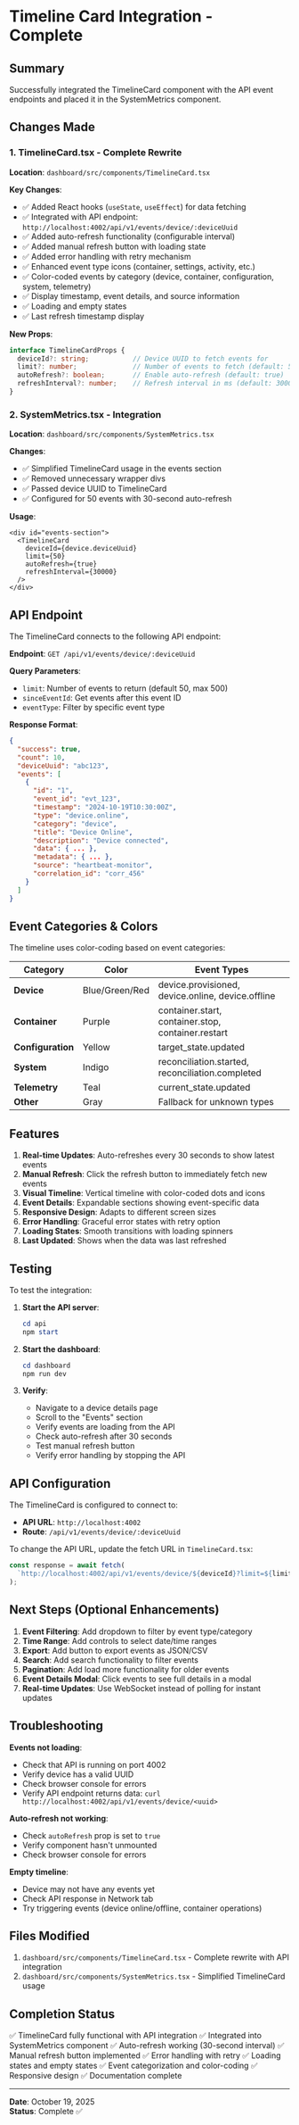 # Timeline Card Integration - Complete

## Summary

Successfully integrated the TimelineCard component with the API event endpoints and placed it in the SystemMetrics component.

## Changes Made

### 1. TimelineCard.tsx - Complete Rewrite

**Location**: `dashboard/src/components/TimelineCard.tsx`

**Key Changes**:
- ✅ Added React hooks (`useState`, `useEffect`) for data fetching
- ✅ Integrated with API endpoint: `http://localhost:4002/api/v1/events/device/:deviceUuid`
- ✅ Added auto-refresh functionality (configurable interval)
- ✅ Added manual refresh button with loading state
- ✅ Added error handling with retry mechanism
- ✅ Enhanced event type icons (container, settings, activity, etc.)
- ✅ Color-coded events by category (device, container, configuration, system, telemetry)
- ✅ Display timestamp, event details, and source information
- ✅ Loading and empty states
- ✅ Last refresh timestamp display

**New Props**:
```typescript
interface TimelineCardProps {
  deviceId?: string;           // Device UUID to fetch events for
  limit?: number;              // Number of events to fetch (default: 50)
  autoRefresh?: boolean;       // Enable auto-refresh (default: true)
  refreshInterval?: number;    // Refresh interval in ms (default: 30000)
}
```

### 2. SystemMetrics.tsx - Integration

**Location**: `dashboard/src/components/SystemMetrics.tsx`

**Changes**:
- ✅ Simplified TimelineCard usage in the events section
- ✅ Removed unnecessary wrapper divs
- ✅ Passed device UUID to TimelineCard
- ✅ Configured for 50 events with 30-second auto-refresh

**Usage**:
```tsx
<div id="events-section">
  <TimelineCard
    deviceId={device.deviceUuid}
    limit={50}
    autoRefresh={true}
    refreshInterval={30000}
  />
</div>
```

## API Endpoint

The TimelineCard connects to the following API endpoint:

**Endpoint**: `GET /api/v1/events/device/:deviceUuid`

**Query Parameters**:
- `limit`: Number of events to return (default 50, max 500)
- `sinceEventId`: Get events after this event ID
- `eventType`: Filter by specific event type

**Response Format**:
```json
{
  "success": true,
  "count": 10,
  "deviceUuid": "abc123",
  "events": [
    {
      "id": "1",
      "event_id": "evt_123",
      "timestamp": "2024-10-19T10:30:00Z",
      "type": "device.online",
      "category": "device",
      "title": "Device Online",
      "description": "Device connected",
      "data": { ... },
      "metadata": { ... },
      "source": "heartbeat-monitor",
      "correlation_id": "corr_456"
    }
  ]
}
```

## Event Categories & Colors

The timeline uses color-coding based on event categories:

| Category | Color | Event Types |
|----------|-------|-------------|
| **Device** | Blue/Green/Red | device.provisioned, device.online, device.offline |
| **Container** | Purple | container.start, container.stop, container.restart |
| **Configuration** | Yellow | target_state.updated |
| **System** | Indigo | reconciliation.started, reconciliation.completed |
| **Telemetry** | Teal | current_state.updated |
| **Other** | Gray | Fallback for unknown types |

## Features

1. **Real-time Updates**: Auto-refreshes every 30 seconds to show latest events
2. **Manual Refresh**: Click the refresh button to immediately fetch new events
3. **Visual Timeline**: Vertical timeline with color-coded dots and icons
4. **Event Details**: Expandable sections showing event-specific data
5. **Responsive Design**: Adapts to different screen sizes
6. **Error Handling**: Graceful error states with retry option
7. **Loading States**: Smooth transitions with loading spinners
8. **Last Updated**: Shows when the data was last refreshed

## Testing

To test the integration:

1. **Start the API server**:
   ```powershell
   cd api
   npm start
   ```

2. **Start the dashboard**:
   ```powershell
   cd dashboard
   npm run dev
   ```

3. **Verify**:
   - Navigate to a device details page
   - Scroll to the "Events" section
   - Verify events are loading from the API
   - Check auto-refresh after 30 seconds
   - Test manual refresh button
   - Verify error handling by stopping the API

## API Configuration

The TimelineCard is configured to connect to:
- **API URL**: `http://localhost:4002`
- **Route**: `/api/v1/events/device/:deviceUuid`

To change the API URL, update the fetch URL in `TimelineCard.tsx`:
```typescript
const response = await fetch(
  `http://localhost:4002/api/v1/events/device/${deviceId}?limit=${limit}`
);
```

## Next Steps (Optional Enhancements)

1. **Event Filtering**: Add dropdown to filter by event type/category
2. **Time Range**: Add controls to select date/time ranges
3. **Export**: Add button to export events as JSON/CSV
4. **Search**: Add search functionality to filter events
5. **Pagination**: Add load more functionality for older events
6. **Event Details Modal**: Click events to see full details in a modal
7. **Real-time Updates**: Use WebSocket instead of polling for instant updates

## Troubleshooting

**Events not loading**:
- Check that API is running on port 4002
- Verify device has a valid UUID
- Check browser console for errors
- Verify API endpoint returns data: `curl http://localhost:4002/api/v1/events/device/<uuid>`

**Auto-refresh not working**:
- Check `autoRefresh` prop is set to `true`
- Verify component hasn't unmounted
- Check browser console for errors

**Empty timeline**:
- Device may not have any events yet
- Check API response in Network tab
- Try triggering events (device online/offline, container operations)

## Files Modified

1. `dashboard/src/components/TimelineCard.tsx` - Complete rewrite with API integration
2. `dashboard/src/components/SystemMetrics.tsx` - Simplified TimelineCard usage

## Completion Status

✅ TimelineCard fully functional with API integration
✅ Integrated into SystemMetrics component
✅ Auto-refresh working (30-second interval)
✅ Manual refresh button implemented
✅ Error handling with retry
✅ Loading states and empty states
✅ Event categorization and color-coding
✅ Responsive design
✅ Documentation complete

---

**Date**: October 19, 2025  
**Status**: Complete ✅

